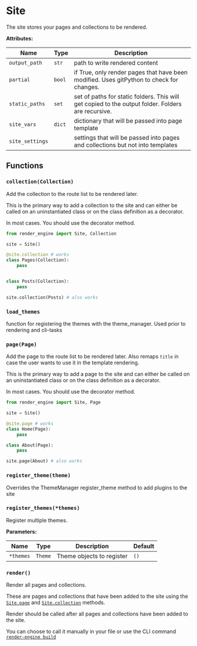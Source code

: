 # Site

The site stores your pages and collections to be rendered.

**Attributes:**

| Name | Type | Description |
| --- | --- | --- |
| `output_path` | `str` |path to write rendered content |
| `partial` | `bool` |if True, only render pages that have been modified. Uses gitPython to check for changes. |
| `static_paths` | `set` |set of paths for static folders. This will get copied to the output folder. Folders are recursive. |
| `site_vars` | `dict` |dictionary that will be passed into page template |
| `site_settings` |  |settings that will be passed into pages and collections but not into templates |

## Functions

### `collection(Collection)`

Add the collection to the route list to be rendered later.

This is the primary way to add a collection to the site and
can either be called on an uninstantiated class or on the class definition as a decorator.

In most cases. You should use the decorator method.

```Python
from render_engine import Site, Collection

site = Site()

@site.collection # works
class Pages(Collection):
    pass


class Posts(Collection):
    pass

site.collection(Posts) # also works
```

### `load_themes`

function for registering the themes with the theme_manager.
Used prior to rendering and cli-tasks

### `page(Page)`

Add the page to the route list to be rendered later.
Also remaps `title` in case the user wants to use it in the template rendering.

This is the primary way to add a page to the site and can either be called
on an uninstantiated class or on the class definition as a decorator.

In most cases. You should use the decorator method.

```Python
from render_engine import Site, Page

site = Site()

@site.page # works
class Home(Page):
    pass

class About(Page):
    pass

site.page(About) # also works
```

### `register_theme(theme)`

Overrides the ThemeManager register_theme method to add plugins to the site

### `register_themes(*themes)`

Register multiple themes.

**Parameters:**

| Name | Type | Description | Default |
| --- | --- | --- | --- |
| `*themes` | `Theme` |Theme objects to register | `()` |

### `render()`

Render all pages and collections.

These are pages and collections that have been added to the site using
the [`Site.page`](site.md?id=page)
and [`Site.collection`](site.md?id=collection) methods.

Render should be called after all pages and collections have been added to the site.

You can choose to call it manually in your file or
use the CLI command [`render-engine build`](cli.md?id=build)
